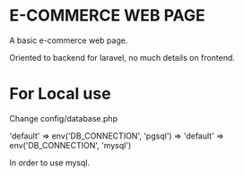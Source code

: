 # E-COMMERCE WEB PAGE

A basic e-commerce web page. 

Oriented to backend for laravel, no much details on frontend.

# For Local use

Change config/database.php

'default' => env('DB_CONNECTION', 'pgsql') =>   'default' => env('DB_CONNECTION', 'mysql')

In order to use mysql.
